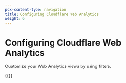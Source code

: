 ```yaml
---
pcx-content-type: navigation
title: Configuring Cloudflare Web Analytics
weight: 6
---
```


# Configuring Cloudflare Web Analytics

Customize your Web Analytics views by using filters.

{{<directory-listing>}}
